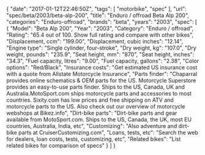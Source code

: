 {
    "date": "2017-01-12T22:46:50Z",
    "tags": [
        "motorbike",
        "spec"
    ],
    "url": "spec\/beta\/2003\/beta-alp-200",
    "title": "Enduro \/ offroad Beta Alp 200",
    "categories": "Enduro-offroad",
    "brands": "beta",
    "years": "2003",
    "spec": [
        {
            "Model": "Beta Alp 200",
            "Year": "2003",
            "Category": "Enduro \/ offroad",
            "Rating": "65.4 out of 100. Show full rating and compare with other bikes",
            "Displacement, ccm": "199.00",
            "Displacement, cubic inches": "12.14",
            "Engine type": "Single cylinder, four-stroke",
            "Dry weight, kg": "107.0",
            "Dry weight, pounds": "235.9",
            "Seat height, mm": "870",
            "Seat height, inches": "34.3",
            "Fuel capacity, litres": "9.00",
            "Fuel capacity, gallons": "2.38",
            "Color options": "Red\/Black",
            "Insurance costs": "Get estimated US insurance cost with a quote from Allstate Motorcycle Insurance",
            "Parts finder": "Chaparral provides online schematics & OEM parts for the US.   Motorcycle Superstore provides an easy-to-use parts finder. Ships to the US, Canada, UK and Australia.MotoSport.com ships motorcycle parts and accessories to most countries.    Sixity.com has low prices and free shipping on ATV and motorcycle parts to the US. Also check out our overview of motorcycle webshops at Bikez.info",
            "Dirt-bike parts": "Dirt-bike parts and gear available from MotoSport.com. Ships to the US, Canada, the UK, most EU countries, Australia, India, etc",
            "Customizing": "Also adventure and dirt-bike parts at CruiserCustomizing.com",
            "Loans, tests, etc": "Search the web for dealers, loan costs, tests, customizing, etc",
            "Related bikes": "List related bikes for comparison of specs"
        }
    ]
}
